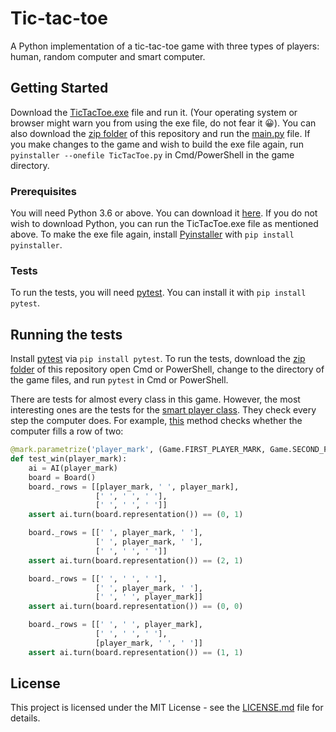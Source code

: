 # Tic-tac-toe

A Python implementation of a tic-tac-toe game with three types of players: human, random computer and smart computer.


## Getting Started
Download the [TicTacToe.exe](https://github.com/DanKatzuv/tic-tac-toe/releases/download/v1.0/TicTacToe.exe) file and run it. (Your operating system or browser might warn you from using the exe file, do not fear it 😀).
You can also download the [zip folder](https://github.com/DanKatzuv/tic-tac-toe/archive/master.zip) of this repository
and run the [main.py](main.py) file.
If you make changes to the game and wish to build the exe file again, run `pyinstaller --onefile TicTacToe.py` in Cmd/PowerShell in the game directory.

### Prerequisites
You will need Python 3.6 or above. You can download it [here](https://python.org/downloads). If you do not wish to download Python, you can run the TicTacToe.exe file as mentioned above.
To make the exe file again, install [Pyinstaller](https://www.pyinstaller.org) with `pip install pyinstaller`.

### Tests
To run the tests, you will need [pytest](https://pytest.org). You can install it with `pip install pytest`.


## Running the tests
Install [pytest](https://pytest.org) via `pip install pytest`. To run the tests, download the [zip folder](https://github.com/DanKatzuv/tic-tac-toe/archive/master.zip) of this repository
open Cmd or PowerShell, change to the directory of the game files, and run `pytest` in Cmd or PowerShell.

There are tests for almost every class in this game. However, the most interesting ones are the tests for the [smart player class](tests/test_ai.py). They check every step the computer does.
For example, [this](https://github.com/DanKatzuv/tic-tac-toe/blob/master/tests/test_ai.py#L55-L77) method checks whether the computer fills a row of two:
```python
@mark.parametrize('player_mark', (Game.FIRST_PLAYER_MARK, Game.SECOND_PLAYER_MARK))
def test_win(player_mark):
    ai = AI(player_mark)
    board = Board()
    board._rows = [[player_mark, ' ', player_mark],
                   [' ', ' ', ' '],
                   [' ', ' ', ' ']]
    assert ai.turn(board.representation()) == (0, 1)

    board._rows = [[' ', player_mark, ' '],
                   [' ', player_mark, ' '],
                   [' ', ' ', ' ']]
    assert ai.turn(board.representation()) == (2, 1)

    board._rows = [[' ', ' ', ' '],
                   [' ', player_mark, ' '],
                   [' ', ' ', player_mark]]
    assert ai.turn(board.representation()) == (0, 0)

    board._rows = [[' ', ' ', player_mark],
                   [' ', ' ', ' '],
                   [player_mark, ' ', ' ']]
    assert ai.turn(board.representation()) == (1, 1)
```


## License

This project is licensed under the MIT License - see the [LICENSE.md](LICENSE.md) file for details.
